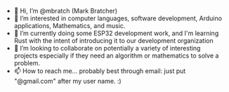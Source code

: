 - 👋 Hi, I’m @mbratch (Mark Bratcher)
- 👀 I’m interested in computer languages, software development, Arduino applications, Mathematics, and music.
- 🌱 I’m currently doing some ESP32 development work, and I'm learning Rust with the intent of introducing it to our development organization
- 💞️ I’m looking to collaborate on potentially a variety of interesting projects especially if they need an algorithm or mathematics to solve a problem.
- 📫 How to reach me... probably best through email: just put "@gmail.com" after my user name. :)
